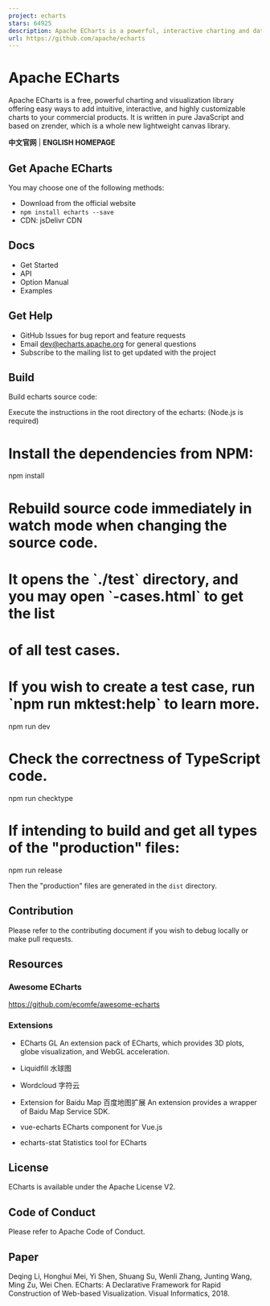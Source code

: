 ```yaml
---
project: echarts
stars: 64925
description: Apache ECharts is a powerful, interactive charting and data visualization library for browser
url: https://github.com/apache/echarts
---
```


Apache ECharts
==============

Apache ECharts is a free, powerful charting and visualization library offering easy ways to add intuitive, interactive, and highly customizable charts to your commercial products. It is written in pure JavaScript and based on zrender, which is a whole new lightweight canvas library.

**中文官网** | **ENGLISH HOMEPAGE**

Get Apache ECharts
------------------

You may choose one of the following methods:

-   Download from the official website
-   `npm install echarts --save`
-   CDN: jsDelivr CDN

Docs
----

-   Get Started
-   API
-   Option Manual
-   Examples

Get Help
--------

-   GitHub Issues for bug report and feature requests
-   Email dev@echarts.apache.org for general questions
-   Subscribe to the mailing list to get updated with the project

Build
-----

Build echarts source code:

Execute the instructions in the root directory of the echarts: (Node.js is required)

# Install the dependencies from NPM:
npm install

# Rebuild source code immediately in watch mode when changing the source code.
# It opens the \`./test\` directory, and you may open \`-cases.html\` to get the list
# of all test cases.
# If you wish to create a test case, run \`npm run mktest:help\` to learn more.
npm run dev

# Check the correctness of TypeScript code.
npm run checktype

# If intending to build and get all types of the "production" files:
npm run release

Then the "production" files are generated in the `dist` directory.

Contribution
------------

Please refer to the contributing document if you wish to debug locally or make pull requests.

Resources
---------

### Awesome ECharts

https://github.com/ecomfe/awesome-echarts

### Extensions

-   ECharts GL An extension pack of ECharts, which provides 3D plots, globe visualization, and WebGL acceleration.
    
-   Liquidfill 水球图
    
-   Wordcloud 字符云
    
-   Extension for Baidu Map 百度地图扩展 An extension provides a wrapper of Baidu Map Service SDK.
    
-   vue-echarts ECharts component for Vue.js
    
-   echarts-stat Statistics tool for ECharts
    

License
-------

ECharts is available under the Apache License V2.

Code of Conduct
---------------

Please refer to Apache Code of Conduct.

Paper
-----

Deqing Li, Honghui Mei, Yi Shen, Shuang Su, Wenli Zhang, Junting Wang, Ming Zu, Wei Chen. ECharts: A Declarative Framework for Rapid Construction of Web-based Visualization. Visual Informatics, 2018.
